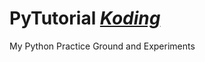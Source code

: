 # PyTutorial                                                                            *[Koding](http://www.koding.com/)*
My Python Practice Ground and Experiments
